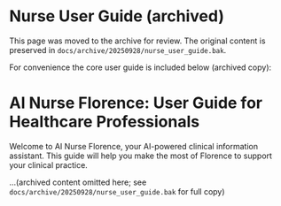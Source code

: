 # Nurse User Guide (archived)

This page was moved to the archive for review. The original content is preserved in `docs/archive/20250928/nurse_user_guide.bak`.

For convenience the core user guide is included below (archived copy):


# AI Nurse Florence: User Guide for Healthcare Professionals

Welcome to AI Nurse Florence, your AI-powered clinical information assistant. This guide will help you make the most of Florence to support your clinical practice.

...(archived content omitted here; see `docs/archive/20250928/nurse_user_guide.bak` for full copy)
